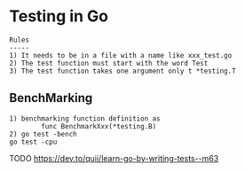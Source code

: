 Testing in Go
=============
    Rules
    -----
    1) It needs to be in a file with a name like xxx_test.go
    2) The test function must start with the word Test
    3) The test function takes one argument only t *testing.T
    
    
BenchMarking
-------------
    1) benchmarking function definition as 
            func BenchmarkXxx(*testing.B)
    2) go test -bench
    go test -cpu
    
    
TODO 
    https://dev.to/quii/learn-go-by-writing-tests--m63  